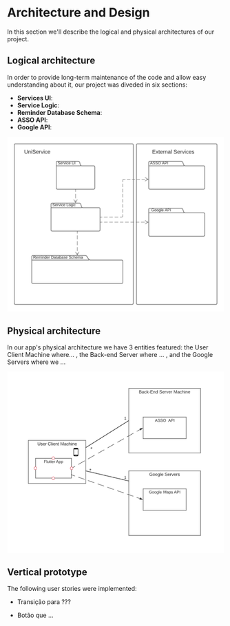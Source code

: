 # Architecture and Design
In this section we'll describe the logical and physical architectures of our project.


## Logical architecture
In order to provide long-term maintenance of the code and allow easy understanding about it, our project was diveded in six sections:
- **Services UI**:
- **Service Logic**:
- **Reminder Database Schema**:
- **ASSO API**:
- **Google API**:

![Logical architecture](/images/logical_architecture.png)

## Physical architecture

In our app's physical architecture we have 3 entities featured: the User Client Machine where... ,  the Back-end Server where ... , and the Google Servers where we ...

![Physical architecture](/images/physical_architecture.png)


## Vertical prototype

The following user stories were implemented:

- Transição para ???

- Botão que ...

